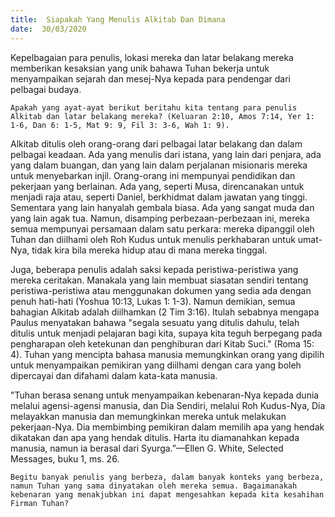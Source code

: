 ```yaml
---
title:  Siapakah Yang Menulis Alkitab Dan Dimana
date:  30/03/2020
---
```


Kepelbagaian para penulis, lokasi mereka dan latar belakang mereka memberikan kesaksian yang unik bahawa Tuhan bekerja untuk menyampaikan sejarah dan mesej-Nya kepada para pendengar dari pelbagai budaya.

`Apakah yang ayat-ayat berikut beritahu kita tentang para penulis Alkitab dan latar belakang mereka? (Keluaran 2:10, Amos 7:14, Yer 1: 1-6, Dan 6: 1-5, Mat 9: 9, Fil 3: 3-6, Wah 1: 9).`

Alkitab ditulis oleh orang-orang  dari pelbagai latar belakang dan dalam pelbagai keadaan. Ada yang menulis dari istana, yang lain dari penjara, ada yang dalam buangan, dan yang lain dalam perjalanan misionaris mereka untuk menyebarkan injil. Orang-orang  ini mempunyai pendidikan dan pekerjaan yang berlainan. Ada yang, seperti Musa, direncanakan untuk menjadi raja atau, seperti Daniel, berkhidmat dalam jawatan yang tinggi. Sementara yang lain hanyalah gembala biasa. Ada yang sangat muda dan yang lain agak tua. Namun, disamping perbezaan-perbezaan ini, mereka semua mempunyai persamaan dalam satu perkara: mereka dipanggil oleh Tuhan dan diilhami oleh Roh Kudus untuk menulis perkhabaran untuk umat-Nya, tidak kira bila mereka hidup atau di mana mereka tinggal.

Juga, beberapa penulis adalah saksi kepada peristiwa-peristiwa yang mereka ceritakan. Manakala yang lain membuat siasatan sendiri tentang peristiwa-peristiwa atau menggunakan dokumen yang sedia ada dengan penuh hati-hati (Yoshua 10:13, Lukas 1: 1-3). Namun demikian, semua bahagian Alkitab adalah diilhamkan (2 Tim 3:16). Itulah sebabnya mengapa Paulus menyatakan bahawa "segala sesuatu yang ditulis dahulu, telah ditulis untuk menjadi pelajaran bagi kita, supaya kita teguh berpegang pada pengharapan oleh ketekunan dan penghiburan dari Kitab Suci." (Roma 15: 4). Tuhan yang mencipta bahasa manusia memungkinkan orang yang dipilih untuk menyampaikan pemikiran yang diilhami dengan cara yang boleh dipercayai dan difahami  dalam kata-kata manusia.

"Tuhan berasa senang untuk menyampaikan kebenaran-Nya kepada dunia melalui agensi-agensi manusia, dan Dia Sendiri, melalui Roh Kudus-Nya, Dia melayakkan manusia dan   memungkinkan mereka untuk melakukan pekerjaan-Nya. Dia membimbing pemikiran dalam memilih apa yang hendak dikatakan dan apa yang hendak ditulis. Harta itu diamanahkan kepada manusia, namun ia berasal  dari Syurga.”—Ellen G. White, Selected Messages, buku 1, ms. 26.

`Begitu banyak penulis yang berbeza, dalam banyak konteks yang berbeza, namun Tuhan yang sama dinyatakan oleh mereka semua. Bagaimanakah kebenaran yang menakjubkan ini dapat mengesahkan kepada kita kesahihan Firman Tuhan?`